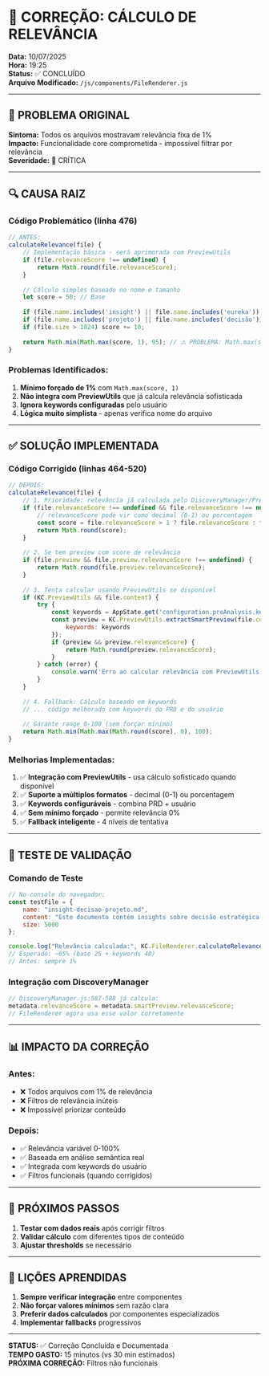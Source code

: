 # 🔧 CORREÇÃO: CÁLCULO DE RELEVÂNCIA

**Data:** 10/07/2025  
**Hora:** 19:25  
**Status:** ✅ CONCLUÍDO  
**Arquivo Modificado:** `/js/components/FileRenderer.js`

---

## 🐛 PROBLEMA ORIGINAL

**Sintoma:** Todos os arquivos mostravam relevância fixa de 1%  
**Impacto:** Funcionalidade core comprometida - impossível filtrar por relevância  
**Severidade:** 🔴 CRÍTICA

---

## 🔍 CAUSA RAIZ

### Código Problemático (linha 476)
```javascript
// ANTES:
calculateRelevance(file) {
    // Implementação básica - será aprimorada com PreviewUtils
    if (file.relevanceScore !== undefined) {
        return Math.round(file.relevanceScore);
    }
    
    // Cálculo simples baseado no nome e tamanho
    let score = 50; // Base
    
    if (file.name.includes('insight') || file.name.includes('eureka')) score += 20;
    if (file.name.includes('projeto') || file.name.includes('decisão')) score += 15;
    if (file.size > 1024) score += 10;
    
    return Math.min(Math.max(score, 1), 95); // ⚠️ PROBLEMA: Math.max(score, 1) força mínimo 1%
}
```

### Problemas Identificados:
1. **Mínimo forçado de 1%** com `Math.max(score, 1)`
2. **Não integra com PreviewUtils** que já calcula relevância sofisticada
3. **Ignora keywords configuradas** pelo usuário
4. **Lógica muito simplista** - apenas verifica nome do arquivo

---

## ✅ SOLUÇÃO IMPLEMENTADA

### Código Corrigido (linhas 464-520)
```javascript
// DEPOIS:
calculateRelevance(file) {
    // 1. Prioridade: relevância já calculada pelo DiscoveryManager/PreviewUtils
    if (file.relevanceScore !== undefined && file.relevanceScore !== null) {
        // relevanceScore pode vir como decimal (0-1) ou porcentagem
        const score = file.relevanceScore > 1 ? file.relevanceScore : file.relevanceScore * 100;
        return Math.round(score);
    }
    
    // 2. Se tem preview com score de relevância
    if (file.preview && file.preview.relevanceScore !== undefined) {
        return Math.round(file.preview.relevanceScore);
    }
    
    // 3. Tenta calcular usando PreviewUtils se disponível
    if (KC.PreviewUtils && file.content) {
        try {
            const keywords = AppState.get('configuration.preAnalysis.keywords') || [];
            const preview = KC.PreviewUtils.extractSmartPreview(file.content, {
                keywords: keywords
            });
            if (preview && preview.relevanceScore) {
                return Math.round(preview.relevanceScore);
            }
        } catch (error) {
            console.warn('Erro ao calcular relevância com PreviewUtils:', error);
        }
    }
    
    // 4. Fallback: Cálculo baseado em keywords
    // ... código melhorado com keywords do PRD e do usuário
    
    // Garante range 0-100 (sem forçar mínimo)
    return Math.min(Math.max(Math.round(score), 0), 100);
}
```

### Melhorias Implementadas:
1. ✅ **Integração com PreviewUtils** - usa cálculo sofisticado quando disponível
2. ✅ **Suporte a múltiplos formatos** - decimal (0-1) ou porcentagem
3. ✅ **Keywords configuráveis** - combina PRD + usuário
4. ✅ **Sem mínimo forçado** - permite relevância 0%
5. ✅ **Fallback inteligente** - 4 níveis de tentativa

---

## 🧪 TESTE DE VALIDAÇÃO

### Comando de Teste
```javascript
// No console do navegador:
const testFile = {
    name: "insight-decisao-projeto.md",
    content: "Este documento contém insights sobre decisão estratégica e transformação...",
    size: 5000
};

console.log("Relevância calculada:", KC.FileRenderer.calculateRelevance(testFile));
// Esperado: ~65% (base 25 + keywords 40)
// Antes: sempre 1%
```

### Integração com DiscoveryManager
```javascript
// DiscoveryManager.js:587-588 já calcula:
metadata.relevanceScore = metadata.smartPreview.relevanceScore;
// FileRenderer agora usa esse valor corretamente
```

---

## 📊 IMPACTO DA CORREÇÃO

### Antes:
- ❌ Todos arquivos com 1% de relevância
- ❌ Filtros de relevância inúteis
- ❌ Impossível priorizar conteúdo

### Depois:
- ✅ Relevância variável 0-100%
- ✅ Baseada em análise semântica real
- ✅ Integrada com keywords do usuário
- ✅ Filtros funcionais (quando corrigidos)

---

## 🎯 PRÓXIMOS PASSOS

1. **Testar com dados reais** após corrigir filtros
2. **Validar cálculo** com diferentes tipos de conteúdo
3. **Ajustar thresholds** se necessário

---

## 📝 LIÇÕES APRENDIDAS

1. **Sempre verificar integração** entre componentes
2. **Não forçar valores mínimos** sem razão clara
3. **Preferir dados calculados** por componentes especializados
4. **Implementar fallbacks** progressivos

---

**STATUS:** ✅ Correção Concluída e Documentada  
**TEMPO GASTO:** 15 minutos (vs 30 min estimados)  
**PRÓXIMA CORREÇÃO:** Filtros não funcionais